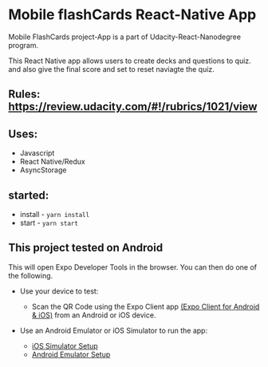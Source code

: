 # Mobile flashCards React-Native App

Mobile FlashCards project-App is a part of Udacity-React-Nanodegree program.

This React Native app allows users to create decks and questions to quiz. and also give the final score and set to reset naviagte the quiz.

## Rules: https://review.udacity.com/#!/rubrics/1021/view

## Uses:

- Javascript
- React Native/Redux
- AsyncStorage

## started:

- install - `yarn install`
- start - `yarn start`

## This project tested on Android

This will open Expo Developer Tools in the browser. You can then do one of the following.

- Use your device to test:

  - Scan the QR Code using the Expo Client app [(Expo Client for Android & iOS)](https://expo.io/tools#client) from an Android or iOS device.

- Use an Android Emulator or iOS Simulator to run the app:

  - [iOS Simulator Setup](https://docs.expo.io/versions/latest/workflow/ios-simulator/)
  - [Android Emulator Setup](https://docs.expo.io/versions/latest/workflow/android-studio-emulator/)

